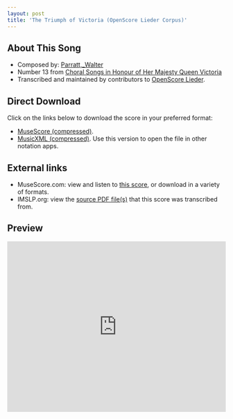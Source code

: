 ```yaml
---
layout: post
title: 'The Triumph of Victoria (OpenScore Lieder Corpus)'
---
```


## About This Song

- Composed by: [Parratt,_Walter](https://fourscoreandmore.org/openscore/lieder/Parratt,_Walter)
- Number 13 from [Choral Songs in Honour of Her Majesty Queen Victoria](https://fourscoreandmore.org/openscore/lieder/Parratt,_Walter/Choral_Songs_in_Honour_of_Her_Majesty_Queen_Victoria)
- Transcribed and maintained by contributors to [OpenScore Lieder].

[OpenScore Lieder]: https://musescore.com/openscore-lieder-corpus

## Direct Download

Click on the links below to download the score in your preferred format:
- [MuseScore (compressed)](https://github.com/openscore/lieder/blob/main/scores/Parratt,_Walter/Choral_Songs_in_Honour_of_Her_Majesty_Queen_Victoria/13_The_Triumph_of_Victoria/lc6690090.mscz?raw=true).
- [MusicXML (compressed)](https://github.com/openscore/lieder/blob/main/scores/Parratt,_Walter/Choral_Songs_in_Honour_of_Her_Majesty_Queen_Victoria/13_The_Triumph_of_Victoria/lc6690090.mxl?raw=true). Use this version to open the file in other notation apps.

## External links

- MuseScore.com: view and listen to [this score][MuseScore], or download in a variety of formats.
- IMSLP.org: view the [source PDF file(s)][IMSLP] that this score was transcribed from.

[MuseScore]: https://musescore.com/score/6690090
[IMSLP]: https://imslp.org/wiki/Special:ReverseLookup/585417

## Preview

<iframe width="100%" height="394" src="https://musescore.com/openscore-lieder-corpus/scores/6690090/embed" frameborder="0" allowfullscreen allow="autoplay; fullscreen"></iframe>
